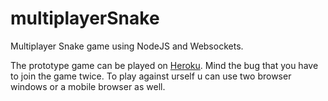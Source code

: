 # multiplayerSnake
Multiplayer Snake game using NodeJS and Websockets.

The prototype game can be played on 
[Heroku](http://achtung.herokuapp.com/).
Mind the bug that you have to join the game twice. To play against urself u can use two browser windows or a mobile browser as well.
